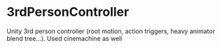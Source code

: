 # 3rdPersonController
Unity 3rd person controller (root motion, action triggers, heavy animator blend tree...). Used cinemachine as well
